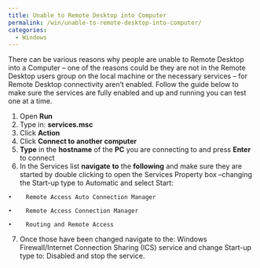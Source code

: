 ```yaml
---
title: Unable to Remote Desktop into Computer
permalink: /win/unable-to-remote-desktop-into-computer/
categories:
  - Windows
---
```

There can be various reasons why people are unable to Remote Desktop into a Computer – one of the reasons could be they are not in the Remote Desktop users group on the local machine or the necessary services – for Remote Desktop connectivity aren’t enabled. Follow the guide below to make sure the services are fully enabled and up and running you can test one at a time.

  1. Open **Run**
  2. Type in: **services.msc**
  3. Click **Action**
  4. Click **Connect to another computer**
  5. **Type** in the **hostname** of the **PC** you are connecting to and press **Enter** to connect
  6. In the Services list **navigate** **to** the **following** and make sure they are started by double clicking to open the Services Property box –changing the Start-up type to Automatic and select Start:
  
    •    Remote Access Auto Connection Manager
  
    •    Remote Access Connection Manager
  
    •    Routing and Remote Access
  7. Once those have been changed navigate to the: Windows Firewall/Internet Connection Sharing (ICS) service and change Start-up type to: Disabled and stop the service.
